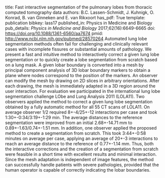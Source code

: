 title: Fast interactive segmentation of the pulmonary lobes from thoracic computed tomography data
authors: B.C. Lassen-Schmidt, J. Kuhnigk, O. Konrad, B. van Ginneken and E. van Rikxoort
has_pdf: True
template: publication
bibkey: lass17
published_in: Physics in Medicine and Biology
pub_details: <i>Physics in Medicine and Biology</i> 2017;62(16):6649-6665
doi: https://doi.org/10.1088/1361-6560/aa7674
pmid: http://www.ncbi.nlm.nih.gov/pubmed/28570264
Automated lung lobe segmentation methods often fail for challenging and clinically relevant cases with incomplete fissures or substantial amounts of pathology. We present a fast and intuitive method to interactively correct a given lung lobe segmentation or to quickly create a lobe segmentation from scratch based on a lung mask.&#13; A given lobar boundary is converted into a mesh by principal component analysis of 3D lobar boundary markers to obtain a plane where nodes correspond to the position of the markers. An observer can modify the mesh by drawing on 2D slices in arbitrary orientations. After each drawing, the mesh is immediately adapted in a 3D region around the user interaction.&#13; For evaluation we participated in the international lung lobe segmentation challenge LObe and Lung Analysis 2011 (LOLA11). Two observers applied the method to correct a given lung lobe segmentation obtained by a fully automatic method for all 55 CT scans of LOLA11.&#13; &#13; On average observer 1/2 required 8+-4/25+-12 interactions per case and took 1:30+-0:34/3:19+-1:29 min. The average distances to the reference segmentation were improved from an initial 2.68+-14.71 mm to 0.89+-1.63/0.74+-1.51 mm. In addition, one observer applied the proposed method to create a segmentation from scratch. This took 3:44+-0:58 minutes on average per case, applying an average of 20+-3 interactions to reach an average distance to the reference of 0.77+-1.14 mm.&#13; Thus, both the interactive corrections and the creation of a segmentation from scratch were feasible in a short time with excellent results and minimal interaction. Since the mesh adaptation is independent of image features, the method can successfully handle patients with severe pathologies, provided that the human operator is capable of correctly indicating the lobar boundaries.

